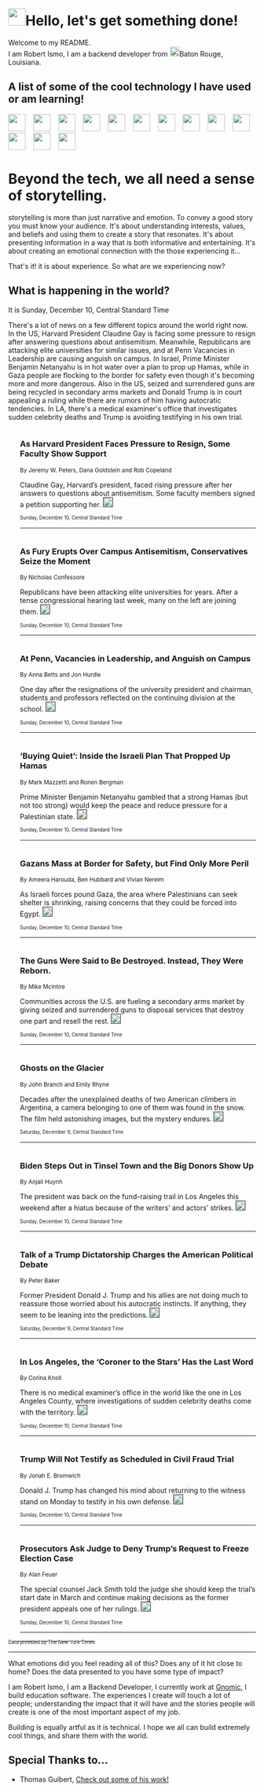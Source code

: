 <h1><img src="https://emojis.slackmojis.com/emojis/images/1643514375/3493/hot-coffee.gif?1643514375" width="35"/>Hello, let's get something done!</h1>

<p>Welcome to my README.<br/>
I am Robert Ismo, I am a backend developer from <img src="https://emojis.slackmojis.com/emojis/images/1638395689/50435/moulin_rouge.png?1638395689" width="20"/>Baton Rouge, Louisiana.</p>
<h2>A list of some of the cool technology I have used or am learning!</h2>
<p>
<img src="https://emojis.slackmojis.com/emojis/images/1643516091/21142/meow_bongotap.gif?1643516091" width="35" alt="">
<img src="https://img.shields.io/badge/Favorite%20Frontend%20Framework-SvelteKit-f83903" alt="">
<img src="https://img.shields.io/badge/Second%20Favorite-Vue-40b581" alt="">
<img src="https://img.shields.io/badge/Most%20Used%20Runtime-Nodejs-78b061" alt="">
<img src="https://emojis.slackmojis.com/emojis/images/1643517416/34482/fire.gif?1643517416" width="35" alt="">
<img src="https://img.shields.io/badge/Javascript%20But%20Better-Typescript-0078ca" alt="">
<img src="https://img.shields.io/badge/Favorite%20Language-Elixir-3e244d" alt="">
<img src="https://img.shields.io/badge/Containerize%20Everything-Docker-6ac9ef" alt="">
<img src="https://emojis.slackmojis.com/emojis/images/1643514596/5999/meow_party.gif?1643514596" width="35" alt="">
<img src="https://img.shields.io/badge/API%20Love%20Language-Graphql-de32a5" alt="">
<img src="https://img.shields.io/badge/Our%20Favorite%20Version%20Controller-Git-e94f33" alt="">
<img src="https://img.shields.io/badge/Favorite%20Database-Redis-d42d1d" alt="">
<img src="https://emojis.slackmojis.com/emojis/images/1643514559/5584/deployparrot.gif?1643514559" width="35" alt="">
<img src="https://img.shields.io/badge/Container%20Interstate-RabbitMQ-f66200" alt="">
<img src="https://img.shields.io/badge/Gotta%20Learn-Kubernetes-316adf" alt="">
<img src="https://img.shields.io/badge/Really%20Mature%20Now-WASM-654fef" alt="">
<img src="https://emojis.slackmojis.com/emojis/images/1666642497/61942/dance_vibe.gif?1666642497" width="35" alt="">
<img src="https://img.shields.io/badge/For%20My%20M1-ARM64-657d96" alt="">
<img src="https://img.shields.io/badge/Loving%20This%20So%20Much-TailwindCSS-17bcb5" alt="">
<img src="https://img.shields.io/badge/Cool%20Build%20Tool-Vite-f9cb24" alt="">
<img src="https://emojis.slackmojis.com/emojis/images/1669231376/62819/working-on-it.gif?1669231376" width="35" alt="">
<img src="https://img.shields.io/badge/Fun%20and%20Easy%20Database-MongoDB-5f8c49" alt="">
<img src="https://img.shields.io/badge/JS%20Life%20Support-NPM-c73737" alt="">
<img src="https://img.shields.io/badge/I%20Liked%20It-DynamoDB-0073b9" alt="">
<img src="https://emojis.slackmojis.com/emojis/images/1643514045/46/question.gif?1643514045" width="35" alt="">
<img src="https://img.shields.io/badge/cool-React-60d6f9" alt="">
<img src="https://img.shields.io/badge/Future%20Big%20Project-Lambda-f37e00" alt="">
<img src="https://img.shields.io/badge/NPM%20But%20Better-PNPM-f1aa07" alt="">
<img src="https://emojis.slackmojis.com/emojis/images/1643514943/9662/fbwow.gif?1643514943" width="35" alt="">
<img src="https://img.shields.io/badge/First%20Language-C-662079" alt="">
<img src="https://img.shields.io/badge/Where%20I%20Deploy%20Frontend-Vercel-000000" alt="">
<img src="https://img.shields.io/badge/Who%20Does%20not%20Want%20an%20App-Swift-f9492a" alt="">
<img src="https://emojis.slackmojis.com/emojis/images/1643514058/151/javascript.png?1643514058" width="35" alt="">
<img src="https://img.shields.io/badge/cool-Python-fbd542" alt="">
<img src="https://img.shields.io/badge/Favorite%20Something-Stripe-656cdc" alt="">
<img src="https://img.shields.io/badge/Of%20Course-HTML5-ed6327" alt="">
<img src="https://emojis.slackmojis.com/emojis/images/1660415405/60731/bomb.gif?1660415405" width="35" alt="">
<img src="https://img.shields.io/badge/hate-CSS-2964ec" alt="">
<img src="https://img.shields.io/badge/Learning-CircleCI-141215" alt="">
<img src="https://img.shields.io/badge/Learning-Rust-fbbb3b" alt="">
<img src="https://emojis.slackmojis.com/emojis/images/1660415397/60712/writing-hand.gif?1660415397" width="35" alt="">
<img src="https://img.shields.io/badge/Dev%20Browser%20of%20Choice-Firefox-cc4e26" alt="">
<img src="https://img.shields.io/badge/Recoverying%20From%20Windows-UNIX-1781e3" alt="">
<img src="https://img.shields.io/badge/LOVE-LogSeq-90c1c2" alt="">
<img src="https://emojis.slackmojis.com/emojis/images/1643514066/223/kirby.gif?1643514066" width="35" alt="">
<img src="https://img.shields.io/badge/Daily%20Driver-MacOS-e6e6e8" alt="">
<img src="https://img.shields.io/badge/Git%20Server-Github-000000" alt="">
<img src="https://img.shields.io/badge/enjoyable-EC2-f17428" alt="">
<img src="https://emojis.slackmojis.com/emojis/images/1643514239/2069/excited.gif?1643514239" width="35" alt="">
</p>
<h1>Beyond the tech, we all need a sense of storytelling.</h1>
<p>storytelling is more than just narrative and emotion. To convey a good story you must know your audience. It's about understanding interests, values, and beliefs and using them to create a story that resonates. It's about presenting information in a way that is both informative and entertaining. It's about creating an emotional connection with the those experiencing it...</p>
<p>That's it! it is about experience. So what are we experiencing now?</p>
<h2>What is happening in the world?</h2>
<p>It is Sunday, December 10, Central Standard Time</p>
<p>
There&#39;s a lot of news on a few different topics around the world right now. In the US, Harvard President Claudine Gay is facing some pressure to resign after answering questions about antisemitism. Meanwhile, Republicans are attacking elite universities for similar issues, and at Penn Vacancies in Leadership are causing anguish on campus. In Israel, Prime Minister Benjamin Netanyahu is in hot water over a plan to prop up Hamas, while in Gaza people are flocking to the border for safety even though it&#39;s becoming more and more dangerous. Also in the US, seized and surrendered guns are being recycled in secondary arms markets and Donald Trump is in court appealing a ruling while there are rumors of him having autocratic tendencies. In LA, there&#39;s a medical examiner&#39;s office that investigates sudden celebrity deaths and Trump is avoiding testifying in his own trial.</p>
<ol>
<img src="https://img.shields.io/badge/-us-blue" alt="">
<h3>As Harvard President Faces Pressure to Resign, Some Faculty Show Support</h3>
<sub>By Jeremy W. Peters, Dana Goldstein and Rob Copeland</sub>
<p>Claudine Gay, Harvard’s president, faced rising pressure after her answers to questions about antisemitism. Some faculty members signed a petition supporting her.  <a href=""><img src="https://developer.nytimes.com/files/poweredby_nytimes_30b.png?v=1583354208352" height="20"></a></p>
<sub><sub>Sunday, December 10, Central Standard Time</sub></sub>
<hr/>
<img src="https://img.shields.io/badge/-us-blue" alt="">
<h3>As Fury Erupts Over Campus Antisemitism, Conservatives Seize the Moment</h3>
<sub>By Nicholas Confessore</sub>
<p>Republicans have been attacking elite universities for years. After a tense congressional hearing last week, many on the left are joining them.  <a href=""><img src="https://developer.nytimes.com/files/poweredby_nytimes_30b.png?v=1583354208352" height="20"></a></p>
<sub><sub>Sunday, December 10, Central Standard Time</sub></sub>
<hr/>
<img src="https://img.shields.io/badge/-us-blue" alt="">
<h3>At Penn, Vacancies in Leadership, and Anguish on Campus</h3>
<sub>By Anna Betts and Jon Hurdle</sub>
<p>One day after the resignations of the university president and chairman, students and professors reflected on the continuing division at the school.  <a href=""><img src="https://developer.nytimes.com/files/poweredby_nytimes_30b.png?v=1583354208352" height="20"></a></p>
<sub><sub>Sunday, December 10, Central Standard Time</sub></sub>
<hr/>
<img src="https://img.shields.io/badge/-world-blue" alt="">
<h3>‘Buying Quiet’: Inside the Israeli Plan That Propped Up Hamas</h3>
<sub>By Mark Mazzetti and Ronen Bergman</sub>
<p>Prime Minister Benjamin Netanyahu gambled that a strong Hamas (but not too strong) would keep the peace and reduce pressure for a Palestinian state.  <a href=""><img src="https://developer.nytimes.com/files/poweredby_nytimes_30b.png?v=1583354208352" height="20"></a></p>
<sub><sub>Sunday, December 10, Central Standard Time</sub></sub>
<hr/>
<img src="https://img.shields.io/badge/-world-blue" alt="">
<h3>Gazans Mass at Border for Safety, but Find Only More Peril</h3>
<sub>By Ameera Harouda, Ben Hubbard and Vivian Nereim</sub>
<p>As Israeli forces pound Gaza, the area where Palestinians can seek shelter is shrinking, raising concerns that they could be forced into Egypt.  <a href=""><img src="https://developer.nytimes.com/files/poweredby_nytimes_30b.png?v=1583354208352" height="20"></a></p>
<sub><sub>Sunday, December 10, Central Standard Time</sub></sub>
<hr/>
<img src="https://img.shields.io/badge/-us-blue" alt="">
<h3>The Guns Were Said to Be Destroyed. Instead, They Were Reborn.</h3>
<sub>By Mike McIntire</sub>
<p>Communities across the U.S. are fueling a secondary arms market by giving seized and surrendered guns to disposal services that destroy one part and resell the rest.  <a href=""><img src="https://developer.nytimes.com/files/poweredby_nytimes_30b.png?v=1583354208352" height="20"></a></p>
<sub><sub>Sunday, December 10, Central Standard Time</sub></sub>
<hr/>
<img src="https://img.shields.io/badge/-world-blue" alt="">
<h3>Ghosts on the Glacier</h3>
<sub>By John Branch and Emily Rhyne</sub>
<p>Decades after the unexplained deaths of two American climbers in Argentina, a camera belonging to one of them was found in the snow. The film held astonishing images, but the mystery endures.  <a href=""><img src="https://developer.nytimes.com/files/poweredby_nytimes_30b.png?v=1583354208352" height="20"></a></p>
<sub><sub>Saturday, December 9, Central Standard Time</sub></sub>
<hr/>
<img src="https://img.shields.io/badge/-us-blue" alt="">
<h3>Biden Steps Out in Tinsel Town and the Big Donors Show Up</h3>
<sub>By Anjali Huynh</sub>
<p>The president was back on the fund-raising trail in Los Angeles this weekend after a hiatus because of the writers’ and actors’ strikes.  <a href=""><img src="https://developer.nytimes.com/files/poweredby_nytimes_30b.png?v=1583354208352" height="20"></a></p>
<sub><sub>Sunday, December 10, Central Standard Time</sub></sub>
<hr/>
<img src="https://img.shields.io/badge/-us-blue" alt="">
<h3>Talk of a Trump Dictatorship Charges the American Political Debate</h3>
<sub>By Peter Baker</sub>
<p>Former President Donald J. Trump and his allies are not doing much to reassure those worried about his autocratic instincts. If anything, they seem to be leaning into the predictions.  <a href=""><img src="https://developer.nytimes.com/files/poweredby_nytimes_30b.png?v=1583354208352" height="20"></a></p>
<sub><sub>Saturday, December 9, Central Standard Time</sub></sub>
<hr/>
<img src="https://img.shields.io/badge/-nyregion-blue" alt="">
<h3>In Los Angeles, the ‘Coroner to the Stars’ Has the Last Word</h3>
<sub>By Corina Knoll</sub>
<p>There is no medical examiner’s office in the world like the one in Los Angeles County, where investigations of sudden celebrity deaths come with the territory.  <a href=""><img src="https://developer.nytimes.com/files/poweredby_nytimes_30b.png?v=1583354208352" height="20"></a></p>
<sub><sub>Sunday, December 10, Central Standard Time</sub></sub>
<hr/>
<img src="https://img.shields.io/badge/-nyregion-blue" alt="">
<h3>Trump Will Not Testify as Scheduled in Civil Fraud Trial</h3>
<sub>By Jonah E. Bromwich</sub>
<p>Donald J. Trump has changed his mind about returning to the witness stand on Monday to testify in his own defense.  <a href=""><img src="https://developer.nytimes.com/files/poweredby_nytimes_30b.png?v=1583354208352" height="20"></a></p>
<sub><sub>Sunday, December 10, Central Standard Time</sub></sub>
<hr/>
<img src="https://img.shields.io/badge/-us-blue" alt="">
<h3>Prosecutors Ask Judge to Deny Trump’s Request to Freeze Election Case</h3>
<sub>By Alan Feuer</sub>
<p>The special counsel Jack Smith told the judge she should keep the trial’s start date in March and continue making decisions as the former president appeals one of her rulings.  <a href=""><img src="https://developer.nytimes.com/files/poweredby_nytimes_30b.png?v=1583354208352" height="20"></a></p>
<sub><sub>Sunday, December 10, Central Standard Time</sub></sub>
<hr/>
</ol>
<a href="https://developer.nytimes.com"><sub><sub>Data provided by The New York Times</sub></sub></a>
<hr/>
<p>What emotions did you feel reading all of this? Does any of it hit close to home? Does the data presented to you have some type of impact?</p>
<p>I am Robert Ismo, I am a Backend Developer, I currently work at <a href="https://gnomic.education/">Gnomic</a>, I build education software. The experiences I create will touch a lot of people; understanding the impact that it will have and the stories people will create is one of the most important aspect of my job.</p>
<p>Building is equally artful as it is technical. I hope we all can build extremely cool things, and share them with the world.</p>
<h2>Special Thanks to...</h2>
<ul>
<li>Thomas Guibert, <a href="https://github.com/thmsgbrt/thmsgbrt">Check out some of his work!</a></li>
</ul>